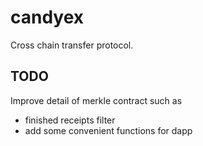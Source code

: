 # candyex

Cross chain transfer protocol.



## TODO

Improve detail of merkle contract such as 
- finished receipts filter
- add some convenient functions for dapp